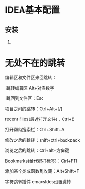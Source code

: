 # IDEA基本配置

## 安装
1.


# 无处不在的跳转

编辑区和文件区来回跳转：

​        跳转编辑区   Alt+对应数字

​        跳回到文件区：Esc

项目之间的跳转：Ctrl+Alt+[/]

recent Files(最近打开文件)：Ctrl+E

打开帮助搜索栏：Ctrl+Shift+A

修改之后的跳转：shift+ctrl+backpack 

浏览之后的跳转：ctrl+alt+方向键 

Bookmarks(给代码打标签)：Ctrl+F11

添加某个类或函数到收藏：Alt+Shift+F

字符跳转插件	emacsIdes设置跳转

 
